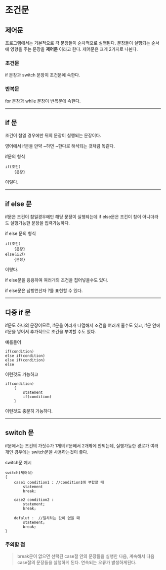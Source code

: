 # 조건문

## 제어문

프로그램에서는 기본적으로 각 문장들이 순차적으로 실행된다.
문장들이 실행되는 순서에 영향을 주는 문장을 __제어문__ 이라고 한다.
제어문은 크게 2가지로 나뉜다.

### 조건문
if 문장과 switch 문장이 조건문에 속한다.

### 반복문
for 문장과 while 문장이 반복문에 속한다.

---

## if 문

조건이 참일 경우에만 뒤의 문장이 실행되는 문장이다.

영어에서 if문을 만약 ~하면 ~한다로 해석되는 것처럼 똑같다.

if문의 형식

    if(조건)
        {문장}

이렇다.

---

## if else 문

if문은 조건이 참일경우에만 해당 문장이 실행되는데 if else문은 조건이 참이 아니더라도 실행가능한 문장을 입력가능하다.

if else 문의 형식

    if(조건)
        {문장}
    else(조건)
        {문장}

이렇다.

if else문을 응용하여 여러개의 조건을 집어넣을수도 있다.

if else문은 삼항연산자 ?를 표현할 수 있다.

---

## 다중 if 문

if문도 하나의 문장이므로, if문을 여러개 나열해서 조건을 여러개 줄수도 있고, if문 안에 if문을 넣어서
추가적으로 조건을 부여할 수도 있다.

예를들어

    if(condition)
    else if(condition)
    else if(condition)
    else

이런것도 가능하고

    if(condition)
        {
            statement
            if(condition)
        }

이런것도 충분히 가능하다.

---

## switch 문

if문에서는 조건의 가짓수가 1개의 if문에서 2개밖에 안되는데, 실행가능한 경로가 여러개인 경우에는 switch문을 사용하는것이 좋다.

switch문 예시

    switch(제어식)
    {
        case1 condition1 : //condition1에 부합할 때
            statement
            break;

        case2 condition2 :
            statement;
            break;  

        defalut :  //일치하는 값이 없을 때
            statement;
            break;
    }

### 주의할 점
> break문이 없으면 선택된 case절 안의 문장들을 실행한 다음, 계속해서 다음 case절의 문장들을 실행하게 된다. 연속되는 오류가 발생하게된다.
